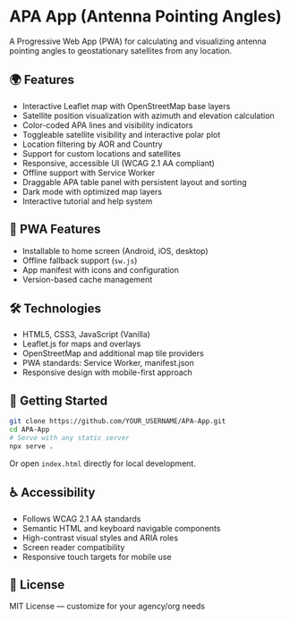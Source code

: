 # APA App (Antenna Pointing Angles)

A Progressive Web App (PWA) for calculating and visualizing antenna pointing angles to geostationary satellites from any location.

## 🌍 Features

- Interactive Leaflet map with OpenStreetMap base layers
- Satellite position visualization with azimuth and elevation calculation
- Color-coded APA lines and visibility indicators
- Toggleable satellite visibility and interactive polar plot
- Location filtering by AOR and Country
- Support for custom locations and satellites
- Responsive, accessible UI (WCAG 2.1 AA compliant)
- Offline support with Service Worker
- Draggable APA table panel with persistent layout and sorting
- Dark mode with optimized map layers
- Interactive tutorial and help system

## 📱 PWA Features

- Installable to home screen (Android, iOS, desktop)
- Offline fallback support (`sw.js`)
- App manifest with icons and configuration
- Version-based cache management

## 🛠️ Technologies

- HTML5, CSS3, JavaScript (Vanilla)
- Leaflet.js for maps and overlays
- OpenStreetMap and additional map tile providers
- PWA standards: Service Worker, manifest.json
- Responsive design with mobile-first approach

## 🚀 Getting Started

```bash
git clone https://github.com/YOUR_USERNAME/APA-App.git
cd APA-App
# Serve with any static server
npx serve .
```

Or open `index.html` directly for local development.

## ♿ Accessibility

- Follows WCAG 2.1 AA standards
- Semantic HTML and keyboard navigable components
- High-contrast visual styles and ARIA roles
- Screen reader compatibility
- Responsive touch targets for mobile use

## 📄 License

MIT License — customize for your agency/org needs
